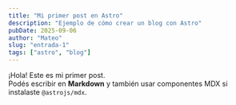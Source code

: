 ```yaml
---
title: "Mi primer post en Astro"
description: "Ejemplo de cómo crear un blog con Astro"
pubDate: 2025-09-06
author: "Mateo"
slug: "entrada-1"
tags: ["astro", "blog"]
---
```


¡Hola! Este es mi primer post.  
Podés escribir en **Markdown** y también usar componentes MDX si instalaste `@astrojs/mdx`.
